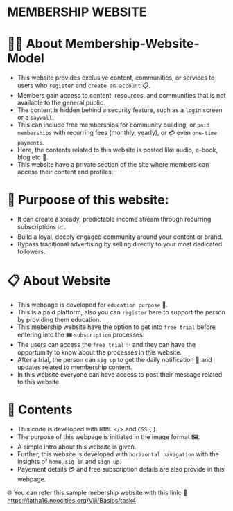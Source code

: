 # MEMBERSHIP WEBSITE

# 🙋‍♂️ About Membership-Website-Model

   * This website provides exclusive content, communities, or services to users who `register` and `create an account` 📋.
   * Members gain access to content, resources, and communities that is not available to the general public. 
   * The content is hidden behind a security feature, such as a `login` screen or a `paywall`.
   * This can include free memberships for community building, or `paid memberships` with recurring fees (monthly, yearly), or 💳 even `one-time payments`. 
   * Here, the contents related to this website is posted like audio, e-book, blog etc 📘. 
   * This website have a private section of the site where members can access their content and profiles. 

# 🎯 Purpoose of this website:

 * It can create a steady, predictable income stream through recurring subscriptions 📈. 
 * Build a loyal, deeply engaged community around your content or brand. 
 * Bypass traditional advertising by selling directly to your most dedicated followers. 

# 📋 About Website

* This webpage is developed for `education purpose` 📕.
*  This is a paid platform, also you can `register` here to support the person by providing them education.
* This mebership website have the option to get into `free trial` before entering into the 🎟️ `subscription` processes.
* The users can access the `free trial` ✨ and they can have the opportumity to know about the processes in this website.
* After a trial, the person can `sig up` to get the daily notification 📢 and updates related to membership content.
* In this website everyone can have access to post their message related to this website.

# 📁 Contents

* This code is developed with `HTML` </> and `CSS` { }. 
* The purpose of this webpage is initiated in the image format 🖼️.
* A simple intro about this website is given.
* Further, this website is developed with `horizontal navigation` with the insights of `home`, `sig in` and `sign up`.
* Payement details 💳 and free subscription details are also provide in this webpage.

🌐 You can refer this sample mebership website with this link: 🔗 https://latha16.neocities.org/Viji/Basics/task4
